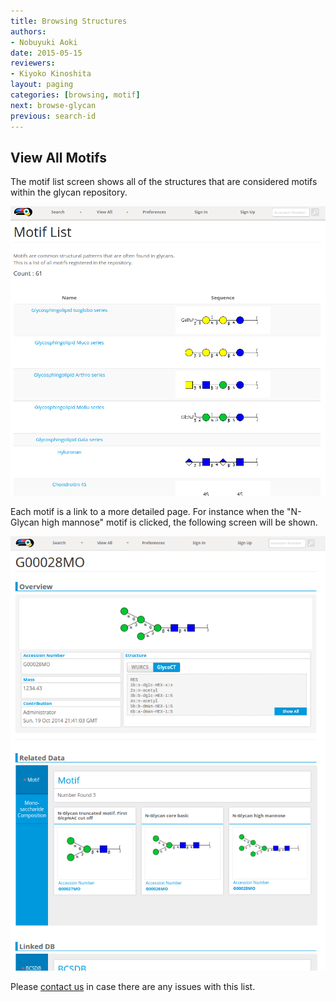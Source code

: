 ```yaml
---
title: Browsing Structures
authors:
- Nobuyuki Aoki
date: 2015-05-15
reviewers:
- Kiyoko Kinoshita
layout: paging
categories: [browsing, motif]
next: browse-glycan
previous: search-id
---
```


View All Motifs
------------

The motif list screen shows all of the structures that are considered motifs within the glycan repository.

![Glytoucan Motif List](/images/manual/browse-motif.png)

Each motif is a link to a more detailed page.  For instance when the "N-Glycan high mannose" motif is clicked, the following screen will be shown. 

![Glytoucan Motif Results](/images/manual/glycan-entry-G00028MO.png)

Please [contact us](/team) in case there are any issues with this list.
